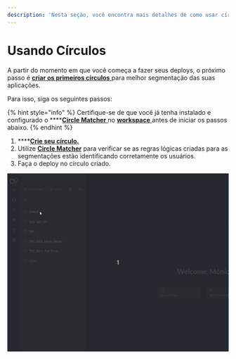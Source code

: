 ```yaml
---
description: 'Nesta seção, você encontra mais detalhes de como usar círculos.'
---
```


# Usando Círculos

A partir do momento em que você começa a fazer seus deploys, o próximo passo é [**criar os primeiros círculos** ](../referencia/circulo.md#como-criar-circulos)para melhor segmentação das suas aplicações. 

Para isso, siga os seguintes passos: 

{% hint style="info" %}
Certifique-se de que você já tenha instalado e configurado o ****[**Circle Matcher** ](../referencia/circle-matcher.md)no [**workspace** ](definindo-workspace/)antes de iniciar os passos abaixo. 
{% endhint %}

1. \*\*\*\*[**Crie seu círculo.**](../referencia/circulo.md#como-criar-circulos) 
2. Utilize [**Circle Matcher**](../referencia/circle-matcher.md) para verificar se as regras lógicas criadas para as segmentações estão identificando corretamente os usuários. 
3. Faça o deploy no círculo criado. 

![](../.gitbook/assets/first-deploy%20%282%29.gif)

